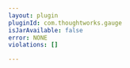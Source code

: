 ```yaml
---
layout: plugin
pluginId: com.thoughtworks.gauge
isJarAvailable: false
error: NONE
violations: []

---
```

